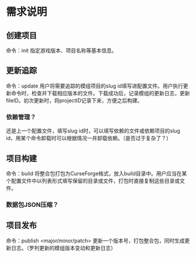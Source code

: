 # 需求说明

## 创建项目

命令：init
指定游戏版本、项目名称等基本信息。

## 更新追踪

命令：update
用户将需要追踪的模组项目的slug id填写进配置文件。用户执行更新命令时，检查并下载相应版本的文件。下载成功后，记录模组的更新日志，更新fileID。初次更新时，将projectID记录下来，方便之后构建。

### 依赖管理？

还是上一个配置文件，填写slug id时，可以填写依赖的文件或依赖项目的slug id，用某个命令卸载时可以根据情况一并卸载依赖。（是否过于复杂了？）

## 项目构建

命令：build
将整合包打包为CurseForge格式，放入build目录中。用户应当在某个配置文件中以列表形式填写保留的目录或文件，打包时直接复制这些目录或文件。

### 数据包JSON压缩？

## 项目发布

命令：publish <major/minor/patch>
更新一个版本号，打包整合包，同时生成更新日志。（罗列更新的模组版本变动和更新日志）
